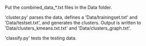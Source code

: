 Put the combined\_data\_\*.txt files in the Data folder.

'cluster.py' parses the data, defines a 'Data/trainingset.txt' and 'Data/testset.txt', and generates the clusters. Output is written to 'Data/clusters\_kmeans.txt.txt' and 'Data/clusters\_graph.txt'.

'classify.py' tests the testing data.
